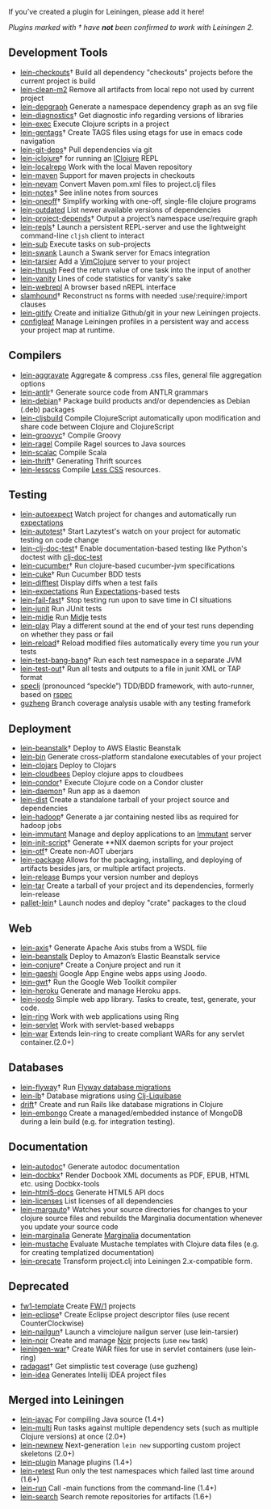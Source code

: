 <!-- -*- auto-fill-function: nil -*-
    In order to support sorting plugins alphabetically, please keep each plugin on its own line. -->

If you’ve created a plugin for Leiningen, please add it here!

_Plugins marked with † have **not** been confirmed to work with Leiningen 2._

## Development Tools

-   [lein-checkouts](https://github.com/guv/lein-checkouts)† Build all dependency "checkouts" projects before the current project is build
-   [lein-clean-m2](https://github.com/technomancy/lein-clean-m2) Remove all artifacts from local repo not used by current project
-   [lein-depgraph](https://github.com/kurtharriger/clojure-dependency-grapher) Generate a namespace dependency graph as an svg file
-   [lein-diagnostics](https://github.com/robwolfe/lein-diagnostics/)† Get diagnostic info regarding versions of libraries
-   [lein-exec](https://github.com/kumarshantanu/lein-exec) Execute Clojure scripts in a project
-   [lein-gentags](https://github.com/snewman/lein-gentags)† Create TAGS files using etags for use in emacs code navigation
-   [lein-git-deps](https://github.com/tobyhede/lein-git-deps)† Pull dependencies via git
-   [lein-iclojure](https://github.com/cosmin/lein-iclojure)† for running an [IClojure](https://github.com/cosmin/IClojure) REPL
-   [lein-localrepo](https://github.com/kumarshantanu/lein-localrepo) Work with the local Maven repository
-   [lein-maven](https://github.com/pallet/lein-maven) Support for maven projects in checkouts
-   [lein-nevam](https://github.com/thickey/lein-nevam) Convert Maven pom.xml files to project.clj files
-   [lein-notes](https://github.com/taweili/lein-notes)† See inline notes from sources
-   [lein-oneoff](https://github.com/mtyaka/lein-oneoff)† Simplify working with one-off, single-file clojure programs
-   [lein-outdated](https://github.com/ato/lein-outdated) List newer available versions of dependencies
-   [lein-project-depends](https://github.com/hugoduncan/lein-namespace-depends)† Output a project’s namespace use/require graph
-   [lein-repls](https://github.com/franks42/lein-repls)† Launch a persistent REPL-server and use the lightweight command-line `cljsh` client to interact
-   [lein-sub](https://github.com/kumarshantanu/lein-sub) Execute tasks on sub-projects
-   [lein-swank](http://github.com/technomancy/swank-clojure) Launch a Swank server for Emacs integration
-   [lein-tarsier](https://github.com/sattvik/lein-tarsier) Add a [VimClojure](http://www.vim.org/scripts/script.php?script_id=2501) server to your project
-   [lein-thrush](https://github.com/technomancy/lein-thrush) Feed the return value of one task into the input of another
-   [lein-vanity](https://github.com/dgtized/lein-vanity) Lines of code statistics for vanity's sake
-   [lein-webrepl](https://github.com/zoka/lein-webrepl) A browser based nREPL interface
-   [slamhound](http://github.com/technomancy/slamhound)† Reconstruct ns forms with needed :use/:require/:import clauses
-   [lein-gitify](https://github.com/Raynes/lein-gitify) Create and initialize Github/git in your new Leiningen projects.
-   [configleaf](https://github.com/davidsantiago/configleaf) Manage Leiningen profiles in a persistent way and access your project map at runtime.

## Compilers

-   [lein-aggravate](https://github.com/byels/lein-aggravate) Aggregate & compress .css files, general file aggregation options
-   [lein-antlr](http://github.com/alexhall/lein-antlr)† Generate source code from ANTLR grammars
-   [lein-debian](https://github.com/erickg/lein-debian)† Package build products and/or dependencies as Debian (.deb) packages
-   [lein-cljsbuild](http://github.com/emezeske/lein-cljsbuild) Compile ClojureScript automatically upon modification and share code between Clojure and ClojureScript
-   [lein-groovyc](https://github.com/kurtharriger/lein-groovyc)† Compile Groovy
-   [lein-ragel](https://github.com/llasram/lein-ragel) Compile Ragel sources to Java sources
-   [lein-scalac](https://github.com/technomancy/lein-scalac) Compile Scala
-   [lein-thrift](https://github.com/kurtharriger/lein-thrift)† Generating Thrift sources
-   [lein-lesscss](https://github.com/fmancinelli/lein-lesscss) Compile [Less CSS](http://lesscss.org/) resources.

## Testing

-   [lein-autoexpect](https://github.com/jakemcc/lein-autoexpect) Watch project for changes and automatically run [expectations](https://github.com/jaycfields/expectations)
-   [lein-autotest](http://github.com/dakrone/lein-autotest)† Start Lazytest's watch on your project for automatic testing on code change
-   [lein-clj-doc-test](https://github.com/newfoundresearch/lein-clj-doc-test)† Enable documentation-based testing like Python's doctest with [clj-doc-test](https://github.com/Kobold/clj-doc-test/)
-   [lein-cucumber](https://github.com/nilswloka/lein-cucumber)† Run clojure-based cucumber-jvm specifications
-   [lein-cuke](http://github.com/mjul/lein-cuke)† Run Cucumber BDD tests
-   [lein-difftest](http://github.com/brentonashworth/lein-difftest) Display diffs when a test fails
-   [lein-expectations](https://github.com/gar3thjon3s/lein-expectations) Run [Expectations](https://github.com/jaycfields/expectations)-based tests
-   [lein-fail-fast](http://github.com/pjstadig/lein-fail-fast)† Stop testing run upon to save time in CI situations
-   [lein-junit](https://github.com/febeling/lein-junit) Run JUnit tests
-   [lein-midje](https://github.com/marick/lein-midje) Run [Midje](http://github.com/marick/Midje/blob/master/README.md) tests
-   [lein-play](http://github.com/technomancy/lein-play) Play a different sound at the end of your test runs depending on whether they pass or fail
-   [lein-reload](https://github.com/paraseba/lein-reload)† Reload modified files automatically every time you run your tests
-   [lein-test-bang-bang](https://github.com/joegallo/lein-test-bang-bang)† Run each test namespace in a separate JVM
-   [lein-test-out](https://github.com/arohner/lein-test-out)† Run all tests and outputs to a file in junit XML or TAP format
-   [speclj](https://github.com/slagyr/speclj) (pronounced “speckle”) TDD/BDD framework, with auto-runner, based on [rspec](http://rspec.info/)
-   [guzheng](http://github.com/dgrnbrg/lein-guzheng) Branch coverage analysis usable with any testing framefork

## Deployment

-   [lein-beanstalk](https://github.com/weavejester/lein-beanstalk)† Deploy to AWS Elastic Beanstalk
-   [lein-bin](https://github.com/Raynes/lein-bin) Generate cross-platform standalone executables of your project
-   [lein-clojars](https://github.com/ato/lein-clojars) Deploy to Clojars
-   [lein-cloudbees](https://clojars.org/lein-cloudbees) Deploy clojure apps to cloudbees
-   [lein-condor](http://github.com/gilesc/lein-condor)† Execute Clojure code on a Condor cluster
-   [lein-daemon](http://github.com/arohner/lein-daemon)† Run app as a daemon
-   [lein-dist](http://github.com/pallet/lein-dist) Create a standalone tarball of your project source and dependencies
-   [lein-hadoop](http://github.com/ndimiduk/lein-hadoop)† Generate a jar containing nested libs as required for hadoop jobs
-   [lein-immutant](https://github.com/immutant/lein-immutant) Manage and deploy applications to an [Immutant](http://immutant.org) server
-   [lein-init-script](http://github.com/zkim/leiningen-init-script)† Generate **NIX daemon scripts for your project
-   [lein-otf](https://github.com/timmc/lein-otf)† Create non-AOT uberjars
-   [lein-package](https://github.com/pliant/lein-package) Allows for the packaging, installing, and deploying of artifacts besides jars, or multiple artifact projects.
-   [lein-release](https://github.com/relaynetwork/lein-release) Bumps your version number and deploys
-   [lein-tar](http://github.com/technomancy/lein-tar) Create a tarball of your project and its dependencies, formerly lein-release
-   [pallet-lein](http://github.com/pallet/pallet-lein)† Launch nodes and deploy "crate" packages to the cloud

## Web

-   [lein-axis](https://github.com/jaley/lein-axis)† Generate Apache Axis stubs from a WSDL file
-   [lein-beanstalk](https://github.com/weavejester/lein-beanstalk) Deploy to Amazon’s Elastic Beanstalk service
-   [lein-conjure](http://github.com/macourtney/Conjure)† Create a Conjure project and run it
-   [lein-gaeshi](https://github.com/slagyr/gaeshi) Google App Engine webs apps using Joodo. 
-   [lein-gwt](http://github.com/teropa/lein-gwt)† Run the Google Web Toolkit compiler
-   [lein-heroku](https://github.com/technomancy/lein-heroku) Generate and manage Heroku apps.
-   [lein-joodo](https://github.com/slagyr/joodo) Simple web app library.  Tasks to create, test, generate, your code.
-   [lein-ring](https://github.com/weavejester/lein-ring) Work with web applications using Ring
-   [lein-servlet](https://github.com/kumarshantanu/lein-servlet) Work with servlet-based webapps
-   [lein-war](https://github.com/pliant/lein-war) Extends lein-ring to create compliant WARs for any servlet container.(2.0+)

## Databases

-   [lein-flyway](https://github.com/teropa/lein-flyway)† Run [Flyway database migrations](http://code.google.com/p/flyway)
-   [lein-lb](https://bitbucket.org/kumarshantanu/lein-lb)† Database migrations using [Clj-Liquibase](https://bitbucket.org/kumarshantanu/clj-liquibase)
-   [drift](http://github.com/macourtney/drift)† Create and run Rails like database migrations in Clojure
-   [lein-embongo](https://github.com/joelittlejohn/lein-embongo) Create a managed/embedded instance of MongoDB during a lein build (e.g. for integration testing).

## Documentation

-   [lein-autodoc](https://github.com/tomfaulhaber/lein-autodoc)† Generate autodoc documentation
-   [lein-docbkx](https://github.com/kumarshantanu/lein-docbkx)† Render Docbook XML documents as PDF, EPUB, HTML etc. using Docbkx-tools
-   [lein-html5-docs](https://github.com/tsdh/lein-html5-docs) Generate HTML5 API docs
-   [lein-licenses](https://github.com/technomancy/lein-licenses) List licenses of all dependencies
-   [lein-margauto](https://github.com/kyleburton/lein-margauto)† Watches your source directories for changes to your clojure source files and rebuilds the Marginalia documentation whenever you update your source code
-   [lein-marginalia](https://github.com/fogus/lein-marginalia) Generate [Marginalia](https://github.com/fogus/marginalia) documentation
-   [lein-mustache](https://github.com/achin/lein-mustache) Evaluate Mustache templates with Clojure data files (e.g. for creating templatized documentation)
-   [lein-precate](https://github.com/technomancy/lein-precate) Transform project.clj into Leiningen 2.x-compatible form.

## Deprecated
-   [fw1-template](https://github.com/seancorfield/fw1-template) Create [FW/1](https://github.com/seancorfield/fw1-clj) projects
-   [lein-eclipse](https://github.com/abrenk/lein-eclipse)† Create Eclipse project descriptor files (use recent CounterClockwise)
-   [lein-nailgun](https://github.com/mrowl/lein-nailgun)† Launch a vimclojure nailgun server (use lein-tarsier)
-   [lein-noir](https://github.com/ibdknox/lein-noir) Create and manage [Noir](http://www.webnoir.org) projects (use `new` task)
-   [leiningen-war](http://github.com/alienscience/leiningen-war)† Create WAR files for use in servlet containers (use lein-ring)
-   [radagast](http://github.com/Seajure/radagast)† Get simplistic test coverage (use guzheng)
-   [lein-idea](https://bitbucket.org/bkumar/lein-idea) Generates Intellij IDEA project files

## Merged into Leiningen

-   [lein-javac](https://github.com/antoniogarrote/lein-javac) For compiling Java source (1.4+)
-   [lein-multi](http://github.com/maravillas/lein-multi) Run tasks against multiple dependency sets (such as multiple Clojure versions) at once (2.0+)
-   [lein-newnew](https://github.com/Raynes/lein-newnew) Next-generation `lein new` supporting custom project skeletons (2.0+)
-   [lein-plugin](http://github.com/trptcolin/lein-plugin) Manage plugins (1.4+)
-   [lein-retest](http://github.com/technomancy/lein-retest) Run only the test namespaces which failed last time around (1.6+)
-   [lein-run](http://github.com/sids/lein-run) Call -main functions from the command-line (1.4+)
-   [lein-search](http://github.com/Licenser/lein-search) Search remote repositories for artifacts (1.6+)